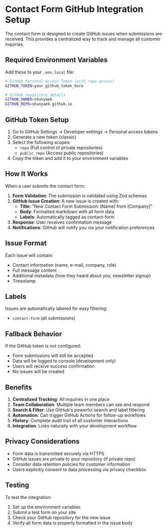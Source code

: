 # Contact Form GitHub Integration Setup

The contact form is designed to create GitHub issues when submissions are received. This provides a centralized way to track and manage all customer inquiries.

## Required Environment Variables

Add these to your `.env.local` file:

```bash
# GitHub Personal Access Token (with repo access)
GITHUB_TOKEN=your_github_token_here

# GitHub repository details
GITHUB_OWNER=shunyaek
GITHUB_REPO=shunyaek.github.io
```

## GitHub Token Setup

1. Go to GitHub Settings → Developer settings → Personal access tokens
2. Generate a new token (classic)
3. Select the following scopes:
   - `repo` (Full control of private repositories)
   - `public_repo` (Access public repositories)
4. Copy the token and add it to your environment variables

## How It Works

When a user submits the contact form:

1. **Form Validation**: The submission is validated using Zod schemas
2. **GitHub Issue Creation**: A new issue is created with:
   - **Title**: "New Contact Form Submission: [Name] from [Company]"
   - **Body**: Formatted markdown with all form data
   - **Labels**: Automatically tagged as contact-form
3. **Response**: User receives confirmation message
4. **Notifications**: GitHub will notify you via your notification preferences

## Issue Format

Each issue will contain:

- Contact information (name, e-mail, company, role)
- Full message content
- Additional metadata (how they heard about you, newsletter signup)
- Timestamp

## Labels

Issues are automatically labeled for easy filtering:

- `contact-form` (all submissions)

## Fallback Behavior

If the GitHub token is not configured:
- Form submissions will still be accepted
- Data will be logged to console (development only)
- Users will receive success confirmation
- No issues will be created

## Benefits

1. **Centralized Tracking**: All inquiries in one place
2. **Team Collaboration**: Multiple team members can see and respond
3. **Search & Filter**: Use GitHub's powerful search and label filtering
4. **Automation**: Can trigger GitHub Actions for follow-up workflows
5. **History**: Complete audit trail of all customer interactions
6. **Integration**: Links naturally with your development workflow

## Privacy Considerations

- Form data is transmitted securely via HTTPS
- GitHub issues are private to your repository (if private repo)
- Consider data retention policies for customer information
- Users explicitly consent to data processing via privacy checkbox

## Testing

To test the integration:

1. Set up the environment variables
2. Submit a test form on your site
3. Check your GitHub repository for the new issue
4. Verify all form data is properly formatted in the issue body 